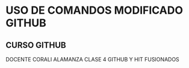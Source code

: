 

# USO DE COMANDOS MODIFICADO GITHUB
## CURSO GITHUB
DOCENTE CORALI ALAMANZA
CLASE 4 GITHUB Y HIT FUSIONADOS

